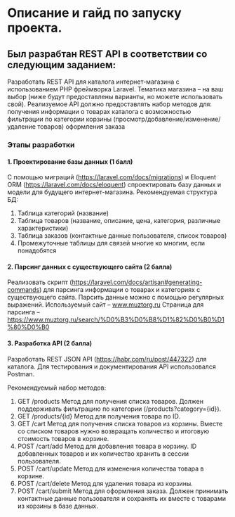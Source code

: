 # Описание и гайд по запуску проекта.

## Был разрабтан REST API в соответствии со следующим заданием:

Разработать REST API для каталога интернет-магазина с использованием PHP фреймворка Laravel. Тематика магазина – на ваш выбор (ниже будут предоставлены варианты, но можете использовать свой). Реализуемое API должно предоставлять набор методов для: 
получения информации о товарах каталога с возможностью фильтрации по категории
корзины (просмотр/добавление/изменение/удаление товаров)
оформления заказа

### Этапы разработки

#### 1. Проектирование базы данных (1 балл)
С помощью миграций (https://laravel.com/docs/migrations) и Eloquent ORM (https://laravel.com/docs/eloquent) спроектировать базу данных и модели для будущего интернет-магазина.
Рекомендуемая структура БД:
1) Таблица категорий (название)
2) Таблица товаров (название, описание, цена, категория, различные характеристики)
3) Таблица заказов (контактные данные пользователя, список товаров)
4) Промежуточные таблицы для связей многие ко многим, если понадобятся

#### 2. Парсинг данных с существующего сайта (2 балла)
Реализовать скрипт (https://laravel.com/docs/artisan#generating-commands) для парсинга информации о товарах и категориях с существующего сайта.
Парсить данные можно с помощью регулярных выражений. 
Используемый сайт – www.muztorg.ru
Страница для парсинга – https://www.muztorg.ru/search/%D0%B3%D0%B8%D1%82%D0%B0%D1%80%D0%B0

#### 3. Разработка API (2 балла)
Разработать REST JSON API (https://habr.com/ru/post/447322) для каталога.
Для тестирования и документирования API использовался Postman.

Рекомендуемый набор методов:
1) GET /products
Метод для получения списка товаров. Должен поддерживать фильтрацию по категории (/products?category={id}).
2) GET /products/{id}
Метод для получения товара по ID.
3) GET /cart
Метод для получения списка товаров из корзины. Вместе со списком товаров нужно возвращать количество и итоговую стоимость товаров в корзине.
4) POST /cart/add
Метод для добавления товара в корзину. ID добавленных товаров и их количество хранить в сессии пользователя.
5) POST /cart/update
Метод для изменения количества товара в корзине.
6) POST /cart/delete
Метод для удаления товара из корзины.
7) POST /cart/submit
Метод для оформления заказа. Должен принимать контактные данные пользователя и сохранять их вместе с товарами из корзины в базе данных.
